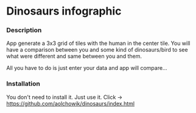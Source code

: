 # Dinosaurs infographic

### Description

App generate a 3x3 grid of tiles with the human in the center tile. 
You will have a comparison between you and some kind of dinosaurs/bird to see what were different and same between you and them.

All you have to do is just enter your data and app will compare...

### Installation

You don't need to install it. Just use it.
Click -> https://github.com/aolchowik/dinosaurs/index.html
